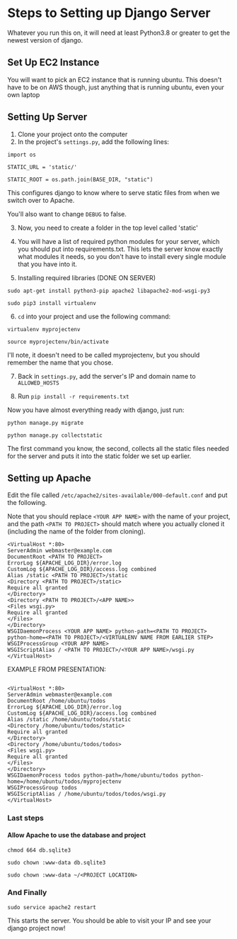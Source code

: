 # Steps to Setting up Django Server

Whatever you run this on, it will need at least Python3.8 or greater to get the newest version of django.

## Set Up EC2 Instance

You will want to pick an EC2 instance that is running ubuntu. This doesn't have to be on AWS though, just anything that is running ubuntu, even your own laptop

## Setting Up Server

1. Clone your project onto the computer
2. In the project's `settings.py`, add the following lines:

```
import os

STATIC_URL = 'static/'

STATIC_ROOT = os.path.join(BASE_DIR, "static")
```

This configures django to know where to serve static files from when we switch over to Apache.

You'll also want to change `DEBUG` to false.

3. Now, you need to create a folder in the top level called 'static'

4. You will have a list of required python modules for your server, which you should put into requirements.txt. This lets the server know exactly what modules it needs, so you don't have to install every single module that you have into it.

5. Installing required libraries (DONE ON SERVER)

`sudo apt-get install python3-pip apache2 libapache2-mod-wsgi-py3`

`sudo pip3 install virtualenv`

6. `cd` into your project and use the following command:

`virtualenv myprojectenv`

`source myprojectenv/bin/activate`

I'll note, it doesn't need to be called myprojectenv, but you should remember the name that you chose.

7. Back in `settings.py`, add the server's IP and domain name to `ALLOWED_HOSTS`

8. Run `pip install -r requirements.txt`


Now you have almost everything ready with django, just run:

```
python manage.py migrate

python manage.py collectstatic
```

The first command you know, the second, collects all the static files needed for the server and puts it into the static folder we set up earlier.


## Setting up Apache

Edit the file called `/etc/apache2/sites-available/000-default.conf` and put the following.

Note that you should replace `<YOUR APP NAME>` with the name of your project, and the path `<PATH TO PROJECT>` should match where you actually cloned it (including the name of the folder from cloning).

```
<VirtualHost *:80>
ServerAdmin webmaster@example.com
DocumentRoot <PATH TO PROJECT>
ErrorLog ${APACHE_LOG_DIR}/error.log
CustomLog ${APACHE_LOG_DIR}/access.log combined
Alias /static <PATH TO PROJECT>/static
<Directory <PATH TO PROJECT>/static>
Require all granted
</Directory>
<Directory <PATH TO PROJECT>/<APP NAME>>
<Files wsgi.py>
Require all granted
</Files>
</Directory>
WSGIDaemonProcess <YOUR APP NAME> python-path=<PATH TO PROJECT> python-home=<PATH TO PROJECT>/<VIRTUALENV NAME FROM EARLIER STEP>
WSGIProcessGroup <YOUR APP NAME>
WSGIScriptAlias / <PATH TO PROJECT>/<YOUR APP NAME>/wsgi.py
</VirtualHost>
```

EXAMPLE FROM PRESENTATION:

```

<VirtualHost *:80>
ServerAdmin webmaster@example.com
DocumentRoot /home/ubuntu/todos
ErrorLog ${APACHE_LOG_DIR}/error.log
CustomLog ${APACHE_LOG_DIR}/access.log combined
Alias /static /home/ubuntu/todos/static
<Directory /home/ubuntu/todos/static>
Require all granted
</Directory>
<Directory /home/ubuntu/todos/todos>
<Files wsgi.py>
Require all granted
</Files>
</Directory>
WSGIDaemonProcess todos python-path=/home/ubuntu/todos python-home=/home/ubuntu/todos/myprojectenv
WSGIProcessGroup todos
WSGIScriptAlias / /home/ubuntu/todos/todos/wsgi.py
</VirtualHost>

```

### Last steps

#### Allow Apache to use the database and project

`chmod 664 db.sqlite3`

`sudo chown :www-data db.sqlite3`

`sudo chown :www-data ~/<PROJECT LOCATION>`


### And Finally

`sudo service apache2 restart`

This starts the server. You should be able to visit your IP and see your django project now!


